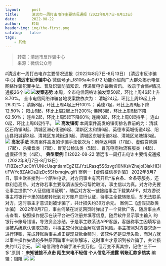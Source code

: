 ```yaml
---
layout:     post
title:      清远市一周打击电诈主要情况通报（2022年8月7日-8月13日）
date:       2022-08-22
author:     转载
header-img: img/the-first.png
catalog:   false
tags:
    - 其他
---
```


<blockquote><p>转载：清远市反诈骗中心<br>
来源：微信公众号</p></blockquote>

#清远市一周打击电诈主要情况通报（2022年8月7日-8月13日）
[清远市反诈骗中心]
**清远市反诈骗中心**
微信号gh_f8106a4e0d72
功能介绍向广大群众揭示电信网络诈骗犯罪手法、普及识骗防骗知识、传递反电诈最新资讯。
收录于合集#情况通报26个
![]({{site.baseurl}}/postimg/3CxTSiafadcic5zyXUfbXLUClzlpaoknCpV4bErPg2kuuS97hoJJbNCtFOVZ9X0j5W26HDaregC5kibiaLGl8CPr9A.gif)
![]({{site.baseurl}}/postimg/FIBZec7ucChYUNicUaqntiamEgZ1ZJYzLRasq5S6zvgt10NKsVZhejol3iakHl3ItlFWYc8ZAkDa2lzDc5SHxmqjw.gif)**发案态势**
本周，全市电信网络诈骗发案50起，环比上周46起上升8.70%。
全市电信网络诈骗各地发案数依次为：
清城24起，环比上周19起上升26.32%；
清新8起，环比上周4起上升100%；
英德7起，环比上周8起下降12.50%；
阳山6起，环比上周2起上升200%;
佛冈3起，环比上周8起下降62.50%；
连州2起，环比上周5起下降60%;
连南0起，环比上周0起持平；
连山0起，环比上周0起持平。
![]({{site.baseurl}}/postimg/FIBZec7ucChYUNicUaqntiamEgZ1ZJYzLRasq5S6zvgt10NKsVZhejol3iakHl3ItlFWYc8ZAkDa2lzDc5SHxmqjw.gif)
**高发镇街**
本周案件高发的镇街排名靠前的为：清城区石角镇9起、清城区洲心街道6起、清新区太和镇6起、英德市英城街道4起、阳山县阳城镇3起、清城区东城街道3起、清城区东城街道3起、清城区龙塘镇3起。
![]({{site.baseurl}}/postimg/FIBZec7ucChYUNicUaqntiamEgZ1ZJYzLRasq5S6zvgt10NKsVZhejol3iakHl3ItlFWYc8ZAkDa2lzDc5SHxmqjw.gif)
**高发手法**
本周案件高发的诈骗手法依次为：刷单返利类（17起）、虚假贷款类（7起）、杀猪盘类（7起）、冒充公检法类（5起）、冒充电商物流客服类（4起）、虚假征信类（4起）。
**典型案例**![](2022-08-22
清远市一周打击电诈主要情况通报（2022年8月7日-8月13日）\\FIBZec7ucChYUNicUaqntiamEgZ1ZJYzLRasq5S6zvgt10NKsVZhejol3iakHl3ItlFWYc8ZAkDa2lzDc5SHxmqjw.gif)
案例一【虚假征信类诈骗】
2022年8月7日，事主欧某接到一个陌生电话，对方问事主有否开启*东白条、金条等服务，还款利息高昂，对方称若事主要取消该服务可帮忙取消，事主信以为真。对方称先要让事主提供“个人征信结清证明”，随后对方发一链接给事主下载某APP，对方游说事主将银行卡里的钱都转账到对方账户进行认证，待事主全数转账后，却无法联系对方，这时事主才意识到被诈骗了，共计损失约39万余元。
案例二【虚假贷款类诈骗】
2022年8月7日，事主何某在浏览网页时弹出了一个贷款广告，随后事主点击查看，按照操作提示在该平台进行注册并填写信息。随后软件显示事主输入
的银行卡账号错误，导致资金冻结，于是事主联系该APP客服，客服称事主因填写错误被系统默认骗取贷款，叫事主交付保证金解除骗贷风险。事主按照对方要求逐一进行转账，完成转账后事主点击提现贷款金额时，该软件还是显示失败，而对方就以事主操作失误的多种原因骗事主转账解冻，这时事主才意识到被诈骗了，共计损失约11万余元。
![]({{site.baseurl}}/postimg/3CxTSiafadcicSrq1TuCGjeg2XR8pkWTQy35zoTPIMPXzr1WuAj8qB3ZcbcVDsHhONZTzWhicTwzmQkTa4MDFcIyg.png)
电信网络诈骗手法千变万化，但万变不离其宗，记住“三不一多”原则：
**未知链接不点击**
**陌生来电不轻信**
**个人信息不透露**
**转账汇款多核实**
编辑：阻阻
![]({{site.baseurl}}/postimg/SUycX2yckdJ5YVVCpDYl0c5CbMTO3KgBTesbSxe5zKHlm2GQsTWAFTgswCXscN6Y9vuJHFcE77orSK7ClzYOdg.jpeg)
![]({{site.baseurl}}/postimg/3CxTSiafadcic5zyXUfbXLUClzlpaoknCpErldQhhamfG7KH1qHGrr3icT9iaAoE1B4noSO7EewO2k8fys5pMuaoog.gif)
